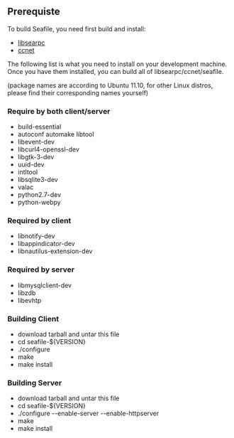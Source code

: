 ## Prerequiste

To build Seafile, you need first build and install:

* [libsearpc](https://www.github.com/lins05/libsearpc) 
* [ccnet](https://www.github.com/haiwen/ccnet)

The following list is what you need to install on your development machine. Once you have them installed, you can build all of libsearpc/ccnet/seafile.

(package names are according to Ubuntu 11.10, for other Linux distros, please find their corresponding names yourself)

### Require by both client/server

* build-essential 
* autoconf automake libtool
* libevent-dev
* libcurl4-openssl-dev
* libgtk-3-dev
* uuid-dev
* intltool 
* libsqlite3-dev
* valac
* python2.7-dev 
* python-webpy

### Required by client
* libnotify-dev
* libappindicator-dev
* libnautilus-extension-dev

### Required by server
* libmysqlclient-dev
* libzdb
* libevhtp

### Building Client ###
* download tarball and untar this file
* cd seafile-${VERSION}
* ./configure
* make
* make install

### Building Server ###
* download tarball and untar this file
* cd seafile-${VERSION}
* ./configure --enable-server --enable-httpserver
* make
* make install
